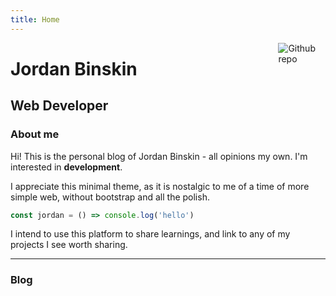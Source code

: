 ```yaml
---
title: Home
---
```


[<img src="https://media.giphy.com/media/l4q8c29REmCtGKjrq/giphy.gif" style="max-width:15%;min-width:40px;float:right;" alt="Github repo" />](https://giphy.com/stickers/pixels-paulrobertson-l4q8c29REmCtGKjrq)

# Jordan Binskin
## Web Developer

### About me

Hi! This is the personal blog of Jordan Binskin - all opinions my own. 
I'm interested in **development**. 

I appreciate this minimal theme, as it is nostalgic to me of a time of more simple web, without bootstrap and all the polish.

~~~javascript
const jordan = () => console.log('hello')
~~~

I intend to use this platform to share learnings, and link to any of my projects I see worth sharing.

<hr/>

### Blog
